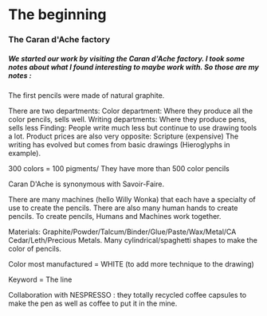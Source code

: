 <h1>The beginning</h1>
<h3>The Caran d'Ache factory</h3>
<h5>We started our work by visiting the Caran d'Ache factory. I took some notes about what I found interesting to maybe work with. So those are my notes :</h5>
<p>The first pencils were made of natural graphite.</p>
<p>There are two departments: Color department: Where they produce all the color pencils, sells well. Writing departments: Where they produce pens, sells less
Finding: People write much less but continue to use drawing tools a lot. Product prices are also very opposite: Scripture (expensive) The writing has evolved but comes from basic drawings (Hieroglyphs in example).</p>
<p>300 colors = 100 pigments/ They have more than 500 color pencils</p>
<p>Caran D'Ache is synonymous with Savoir-Faire.</p>
<p>There are many machines (hello Willy Wonka) that each have a specialty of use to create the pencils. There are also many human hands to create pencils. To create pencils, Humans and Machines work together.</p>
<p>Materials: Graphite/Powder/Talcum/Binder/Glue/Paste/Wax/Metal/CA Cedar/Leth/Precious Metals. Many cylindrical/spaghetti shapes to make the color of pencils.</p>
<p>Color most manufactured = WHITE (to add more technique to the drawing)</p>
<p>Keyword = The line</p>
<p>Collaboration with NESPRESSO : they totally recycled coffee capsules to make the pen as well as coffee to put it in the mine.</p>
